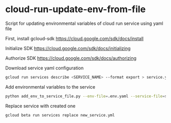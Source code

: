 # cloud-run-update-env-from-file
Script for updating environmental variables of cloud run service using yaml file

First, install gcloud-sdk
https://cloud.google.com/sdk/docs/install

Initialize SDK
https://cloud.google.com/sdk/docs/initializing

Authorize SDK
https://cloud.google.com/sdk/docs/authorizing

Download service yaml configuration
```sh
gcloud run services describe <SERVICE_NAME> --format export > service.yml
```

Add environmental variables to the service
```sh
python add_env_to_service_file.py --env-file=.env.yaml --service-file=service.yaml --out=new_service.yml
```

Replace service with created one
```sh
gcloud beta run services replace new_service.yml
```

